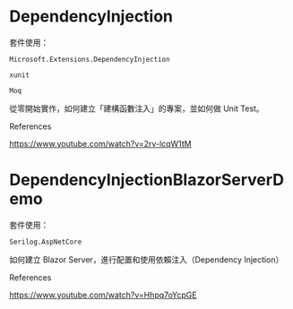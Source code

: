 # DependencyInjection

套件使用：

	Microsoft.Extensions.DependencyInjection

	xunit

	Moq

	

從零開始實作，如何建立「建構函數注入」的專案，並如何做 Unit Test。



References

https://www.youtube.com/watch?v=2rv-lcqW1tM


# DependencyInjectionBlazorServerDemo


套件使用：

	Serilog.AspNetCore


如何建立 Blazor Server，進行配置和使用依賴注入（Dependency Injection）


References

https://www.youtube.com/watch?v=Hhpq7oYcpGE